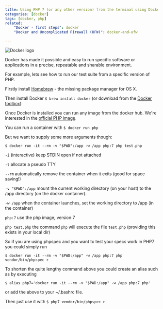 ```yaml
---
title: Using PHP 7 (or any other version) from the terminal using Docker
categories: [docker]
tags: [docker, php]
related:
    "Docker - first steps": docker
    "Docker and Uncomplicated Firewall (UFW)": docker-and-ufw

---
```

![Docker logo](/images/docker.png)

Docker has made it possible and easy to run specific software or applications in a precise, repeatable and sharable environment.

For example, lets see how to run our test suite from a specific version of PHP.

Firstly install [Homebrew](http://brew.sh) - the missing package manager for OS X.

Then install Docker `$ brew install docker` (or download from the [Docker toolbox](https://www.docker.com/products/docker-toolbox))

Once Docker is installed you can run any image from the docker hub. We're interested in the [official PHP image](https://hub.docker.com/_/php/).

You can run a container with `$ docker run php`

But we want to supply some more arguments though:

`$ docker run -it --rm -v "$PWD":/app -w /app php:7 php test.php`

`-i` (interactive) keep STDIN open if not attached

`-t` allocate a pseudo TTY

`--rm` automatically remove the container when it exits (good for space saving!)

`-v "$PWD":/app` mount the current working directory (on your host) to the /app directory (on the docker 
container).

`-w /app` when the container launches, set the working directory to /app (in the container)

`php:7` use the php image, version 7

`php test.php` the command `php` will execute the file `test.php` (providing this exists in your local dir)


So if you are using phpspec and you want to test your specs work in PHP7 you could simply run 

`$ docker run -it --rm -v "$PWD:/app" -w /app php:7 php vendor/bin/phpspec r`

To shorten the quite lengthy command above you could create an alias such as by executing

`$ alias php7='docker run -it --rm -v "$PWD:/app" -w /app php:7 php'`

or add the above to your ~/.bashrc file.

Then just use it with `$ php7 vendor/bin/phpspec r`